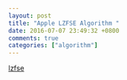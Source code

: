 ```yaml
---
layout: post
title: "Apple LZFSE Algorithm "
date: 2016-07-07 23:49:32 +0800
comments: true
categories: ["algorithm"]
---
```



<!-- more -->

[lzfse]


[lzfse]:https://github.com/lzfse/lzfse